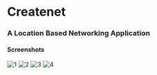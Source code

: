 # Createnet

### A Location Based Networking Application

#### Screenshots
![1](https://user-images.githubusercontent.com/43478831/106797419-936b5a80-6682-11eb-93bf-56986991f9e3.jpeg)
![2](https://user-images.githubusercontent.com/43478831/106798279-c8c47800-6683-11eb-862e-ed70292937e1.jpeg) 
![3](https://user-images.githubusercontent.com/43478831/106798288-cb26d200-6683-11eb-9639-5b044f2bc603.jpeg)
![4](https://user-images.githubusercontent.com/43478831/106798313-ce21c280-6683-11eb-96d4-1e8ea71123cf.jpeg)


